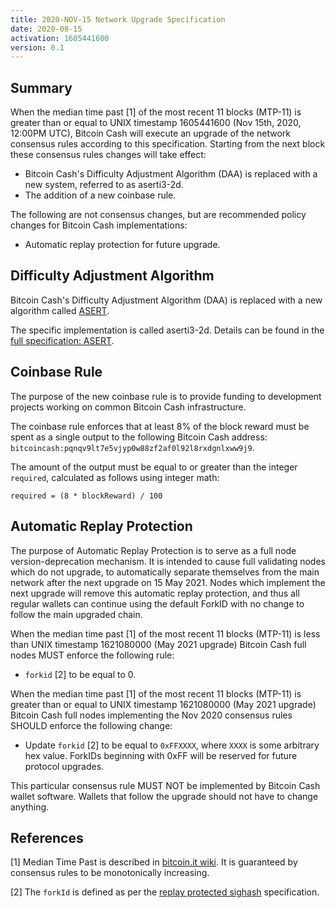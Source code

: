 ```yaml
---
title: 2020-NOV-15 Network Upgrade Specification
date: 2020-08-15
activation: 1605441600
version: 0.1
---
```


## Summary

When the median time past [1] of the most recent 11 blocks (MTP-11) is greater than or equal to UNIX timestamp 1605441600 (Nov 15th, 2020, 12:00PM UTC),
Bitcoin Cash will execute an upgrade of the network consensus rules according to this specification.
Starting from the next block these consensus rules changes will take effect:

* Bitcoin Cash's Difficulty Adjustment Algorithm (DAA) is replaced with a new system, referred to as aserti3-2d.
* The addition of a new coinbase rule.

The following are not consensus changes, but are recommended policy changes for Bitcoin Cash implementations:

* Automatic replay protection for future upgrade.

## Difficulty Adjustment Algorithm

Bitcoin Cash's Difficulty Adjustment Algorithm (DAA) is replaced with a new algorithm called [ASERT](http://toom.im/files/da-asert.pdf).

The specific implementation is called aserti3-2d. Details can be found in the [full specification: ASERT](https://github.com/bitcoincashorg/bitcoincash.org/blob/master/spec/2020-11-15-asert.md).

## Coinbase Rule

The purpose of the new coinbase rule is to provide funding to development projects working on common Bitcoin Cash infrastructure.
 
The coinbase rule enforces that at least 8% of the block reward must be spent as a single output to the following Bitcoin Cash address:
`bitcoincash:pqnqv9lt7e5vjyp0w88zf2af0l92l8rxdgnlxww9j9`.

The amount of the output must be equal to or greater than the integer `required`, calculated as follows using integer math:
```
required = (8 * blockReward) / 100
```

## Automatic Replay Protection

The purpose of Automatic Replay Protection is to serve as a full node version-deprecation mechanism. It is intended to cause 
full validating nodes which do not upgrade, to automatically separate themselves from the main network after the next
upgrade on 15 May 2021. Nodes which implement the next upgrade will remove this automatic replay protection, and thus all regular
wallets can continue using the default ForkID with no change to follow the main upgraded chain.

When the median time past [1] of the most recent 11 blocks (MTP-11) is less than UNIX timestamp 1621080000 (May 2021 upgrade)
Bitcoin Cash full nodes MUST enforce the following rule:

 * `forkid` [2] to be equal to 0.

When the median time past [1] of the most recent 11 blocks (MTP-11) is greater than or equal to UNIX timestamp 1621080000
(May 2021 upgrade) Bitcoin Cash full nodes implementing the Nov 2020 consensus rules SHOULD enforce the following change:

 * Update `forkid` [2] to be equal to `0xFFXXXX`, where `XXXX` is some arbitrary hex value.
   ForkIDs beginning with 0xFF will be reserved for future protocol upgrades.

This particular consensus rule MUST NOT be implemented by Bitcoin Cash wallet software. Wallets that follow the upgrade
should not have to change anything.

## References

[1] Median Time Past is described in [bitcoin.it wiki](https://en.bitcoin.it/wiki/Block_timestamp).
It is guaranteed by consensus rules to be monotonically increasing.

[2] The `forkId` is defined as per the [replay protected sighash](replay-protected-sighash.md) specification.
